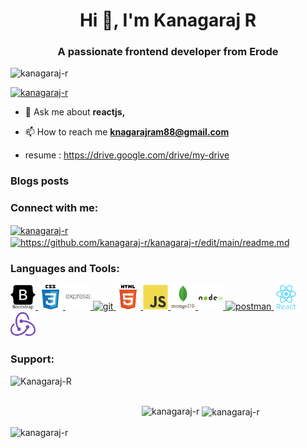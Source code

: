 <h1 align="center">Hi 👋, I'm Kanagaraj R</h1>
<h3 align="center">A passionate frontend developer from Erode</h3>

<p align="left"> <img src="https://komarev.com/ghpvc/?username=kanagaraj-r&label=Profile%20views&color=0e75b6&style=flat" alt="kanagaraj-r" /> </p>

<p align="left"> <a href="https://github.com/ryo-ma/github-profile-trophy"><img src="https://github-profile-trophy.vercel.app/?username=kanagaraj-r" alt="kanagaraj-r" /></a> </p>

- 💬 Ask me about **reactjs,**

- 📫 How to reach me **knagarajram88@gmail.com**
 - resume : https://drive.google.com/drive/my-drive
### Blogs posts
<!-- BLOG-POST-LIST:START -->
<!-- BLOG-POST-LIST:END -->

<h3 align="left">Connect with me:</h3>
<p align="left">
<a href="https://linkedin.com/in/kanagaraj-r" target="blank"><img align="center" src="https://raw.githubusercontent.com/rahuldkjain/github-profile-readme-generator/master/src/images/icons/Social/linked-in-alt.svg" alt="kanagaraj-r" height="30" width="40" /></a>
<a href="/https://github.com/kanagaraj-r/kanagaraj-r/edit/main/readme.md" target="blank"><img align="center" src="https://raw.githubusercontent.com/rahuldkjain/github-profile-readme-generator/master/src/images/icons/Social/rss.svg" alt="https://github.com/kanagaraj-r/kanagaraj-r/edit/main/readme.md" height="30" width="40" /></a>
</p>

<h3 align="left">Languages and Tools:</h3>
<p align="left"> <a href="https://getbootstrap.com" target="_blank" rel="noreferrer"> <img src="https://raw.githubusercontent.com/devicons/devicon/master/icons/bootstrap/bootstrap-plain-wordmark.svg" alt="bootstrap" width="40" height="40"/> </a> <a href="https://www.w3schools.com/css/" target="_blank" rel="noreferrer"> <img src="https://raw.githubusercontent.com/devicons/devicon/master/icons/css3/css3-original-wordmark.svg" alt="css3" width="40" height="40"/> </a> <a href="https://expressjs.com" target="_blank" rel="noreferrer"> <img src="https://raw.githubusercontent.com/devicons/devicon/master/icons/express/express-original-wordmark.svg" alt="express" width="40" height="40"/> </a> <a href="https://git-scm.com/" target="_blank" rel="noreferrer"> <img src="https://www.vectorlogo.zone/logos/git-scm/git-scm-icon.svg" alt="git" width="40" height="40"/> </a> <a href="https://www.w3.org/html/" target="_blank" rel="noreferrer"> <img src="https://raw.githubusercontent.com/devicons/devicon/master/icons/html5/html5-original-wordmark.svg" alt="html5" width="40" height="40"/> </a> <a href="https://developer.mozilla.org/en-US/docs/Web/JavaScript" target="_blank" rel="noreferrer"> <img src="https://raw.githubusercontent.com/devicons/devicon/master/icons/javascript/javascript-original.svg" alt="javascript" width="40" height="40"/> </a> <a href="https://www.mongodb.com/" target="_blank" rel="noreferrer"> <img src="https://raw.githubusercontent.com/devicons/devicon/master/icons/mongodb/mongodb-original-wordmark.svg" alt="mongodb" width="40" height="40"/> </a> <a href="https://nodejs.org" target="_blank" rel="noreferrer"> <img src="https://raw.githubusercontent.com/devicons/devicon/master/icons/nodejs/nodejs-original-wordmark.svg" alt="nodejs" width="40" height="40"/> </a> <a href="https://postman.com" target="_blank" rel="noreferrer"> <img src="https://www.vectorlogo.zone/logos/getpostman/getpostman-icon.svg" alt="postman" width="40" height="40"/> </a> <a href="https://reactjs.org/" target="_blank" rel="noreferrer"> <img src="https://raw.githubusercontent.com/devicons/devicon/master/icons/react/react-original-wordmark.svg" alt="react" width="40" height="40"/> </a> <a href="https://redux.js.org" target="_blank" rel="noreferrer"> <img src="https://raw.githubusercontent.com/devicons/devicon/master/icons/redux/redux-original.svg" alt="redux" width="40" height="40"/> </a> </p>

<h3 align="left">Support:</h3>
<p><a href="https://www.buymeacoffee.com/Kanagaraj-R"> <img align="left" src="https://cdn.buymeacoffee.com/buttons/v2/default-yellow.png" height="50" width="210" alt="Kanagaraj-R" /></a></p><br><br>

<p><img align="left" src="https://github-readme-stats.vercel.app/api/top-langs?username=kanagaraj-r&show_icons=true&locale=en&layout=compact" alt="kanagaraj-r" /></p>

<p>&nbsp;<img align="center" src="https://github-readme-stats.vercel.app/api?username=kanagaraj-r&show_icons=true&locale=en" alt="kanagaraj-r" /></p>

<p><img align="center" src="https://github-readme-streak-stats.herokuapp.com/?user=kanagaraj-r&" alt="kanagaraj-r" /></p>
